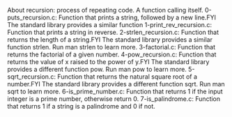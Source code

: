 About recursion: process of repeating
code.
A function calling itself.
0-puts_recursion.c: Function that prints a string, followed by a new line.FYI The standard library provides a similar function
1-print_rev_recursion.c: Function that prints a string in reverse.
2-strlen_recursion.c: Function that returns the length of a string.FYI The standard library provides a similar function strlen. Run man strlen to learn more.
3-factorial.c: Function that returns the factorial of a given number.
4-pow_recursion.c: Function that returns the value of x raised to the power of y.FYI The standard library provides a different function pow. Run man pow to learn more.
5-sqrt_recursion.c: Function that returns the natural square root of a number.FYI The standard library provides a different function sqrt. Run man sqrt to learn more.
6-is_prime_number.c: Function that returns 1 if the input integer is a prime number, otherwise return 0.
7-is_palindrome.c: Function that returns 1 if a string is a palindrome and 0 if not.
